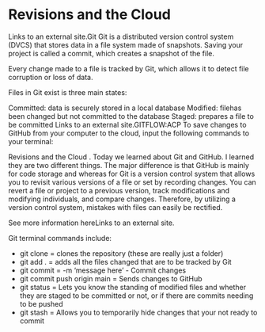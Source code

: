 #  Revisions and the Cloud
Links to an external site.Git
Git is a distributed version control system (DVCS) that stores data in a file system made of snapshots. Saving your project is called a commit, which creates a snapshot of the file.

Every change made to a file is tracked by Git, which allows it to detect file corruption or loss of data.

Files in Git exist is three main states:

Committed: data is securely stored in a local database
Modified: filehas been changed but not committed to the database
Staged: prepares a file to be committed
Links to an external site.GITFLOW:ACP
To save changes to GitHub from your computer to the cloud, input the following commands to your terminal:



Revisions and the Cloud .
Today we learned about Git and GitHub. I learned they are two different things. The major difference is that GitHub is mainly for code storage and whereas for Git is a version control system that allows you to revisit various versions of a file or set by recording changes. You can revert a file or project to a previous version, track modifications and modifying individuals, and compare changes. Therefore, by utilizing a version control system, mistakes with files can easily be rectified.

See more information hereLinks to an external site.

Git terminal commands include:

* git clone = clones the repository (these are really just a folder)
* git add . = adds all the files changed that are to be tracked by Git
* git commit = -m ‘message here’ - Commit changes
* git commit push origin main = Sends changes to GitHub
* git status = Lets you know the standing of modified files and whether they are staged to be committed or not, or if there are commits needing to be pushed
* git stash = Allows you to temporarily hide changes that your not ready to commit

